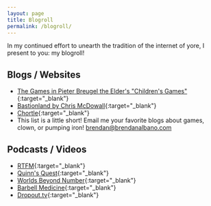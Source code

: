 ```yaml
---
layout: page
title: Blogroll
permalink: /blogroll/
---
```


In my continued effort to unearth the tradition of the internet of yore, I present to you: my blogroll!

## Blogs / Websites

- [The Games in Pieter Breugel the Elder's "Children's Games"](https://en.wikipedia.org/wiki/Children's_Games_(Bruegel)#The_games){:target="_blank"}
- [Bastionland by Chris McDowall](https://www.bastionland.com/){:target="_blank"}
- [Chortle](https://www.chortle.blog/){:target="_blank"}
- This list is a little short! Email me your favorite blogs about games, clown, or pumping iron! [brendan@brendanalbano.com](mailto:brendan@brendanalbano.com)

## Podcasts / Videos

- [RTFM](https://anchor.fm/aaron-king2/){:target="_blank"}
- [Quinn's Quest](https://www.youtube.com/@Quinns_Quest){:target="_blank"}
- [Worlds Beyond Number](https://www.patreon.com/worldsbeyondnumber/posts){:target="_blank"}
- [Barbell Medicine](https://www.barbellmedicine.com/podcast/){:target="_blank"}
- [Dropout.tv](https://www.dropout.tv){:target="_blank"}